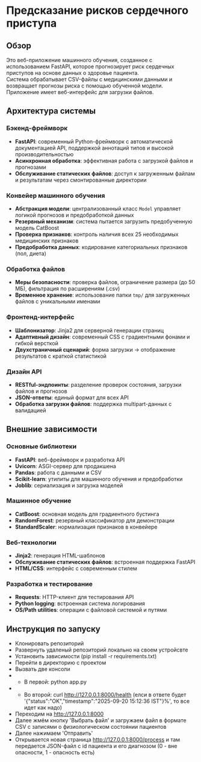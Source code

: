 # Предсказание рисков сердечного приступа

## Обзор

Это веб-приложение машинного обучения, созданное с использованием FastAPI, которое прогнозирует риск сердечных приступов на основе данных о здоровье пациента.  
Система обрабатывает CSV-файлы с медицинскими данными и возвращает прогнозы риска с помощью обученной модели.  
Приложение имеет веб-интерфейс для загрузки файлов.

## Архитектура системы

### Бэкенд-фреймворк
- **FastAPI**: современный Python-фреймворк с автоматической документацией API, поддержкой аннотаций типов и высокой производительностью  
- **Асинхронная обработка**: эффективная работа с загрузкой файлов и прогнозами  
- **Обслуживание статических файлов**: доступ к загруженным файлам и результатам через смонтированные директории  

### Конвейер машинного обучения
- **Абстракция модели**: централизованный класс `Model` управляет логикой прогнозов и предобработкой данных  
- **Резервный механизм**: система пытается загрузить предобученную модель CatBoost
- **Проверка признаков**: контроль наличия всех 25 необходимых медицинских признаков  
- **Предобработка данных**: кодирование категориальных признаков (пол, диета)

### Обработка файлов
- **Меры безопасности**: проверка файлов, ограничение размера (до 50 МБ), фильтрация по расширениям (.csv)  
- **Временное хранение**: использование папки `tmp/` для загруженных файлов с уникальными именами  

### Фронтенд-интерфейс
- **Шаблонизатор**: Jinja2 для серверной генерации страниц  
- **Адаптивный дизайн**: современный CSS с градиентными фонами и гибкой версткой  
- **Двухстраничный сценарий**: форма загрузки → отображение результатов с краткой статистикой  

### Дизайн API
- **RESTful-эндпоинты**: разделение проверок состояния, загрузки файлов и прогнозов  
- **JSON-ответы**: единый формат для всех API  
- **Обработка загрузки файлов**: поддержка multipart-данных с валидацией  

## Внешние зависимости

### Основные библиотеки
- **FastAPI**: веб-фреймворк и разработка API  
- **Uvicorn**: ASGI-сервер для продакшена  
- **Pandas**: работа с данными и CSV  
- **Scikit-learn**: утилиты для машинного обучения и предобработки  
- **Joblib**: сериализация и загрузка моделей  

### Машинное обучение
- **CatBoost**: основная модель для градиентного бустинга  
- **RandomForest**: резервный классификатор для демонстрации  
- **StandardScaler**: нормализация признаков в конвейере  

### Веб-технологии
- **Jinja2**: генерация HTML-шаблонов  
- **Обслуживание статических файлов**: встроенная поддержка FastAPI  
- **HTML/CSS**: интерфейс с современным стилем  

### Разработка и тестирование
- **Requests**: HTTP-клиент для тестирования API  
- **Python logging**: встроенная система логирования  
- **OS/Path utilities**: операции с файловой системой и путями  

## Инструкция по запуску 
- Клонировать репозиторий
- Развернуть удаленый репозиторий локально на своем устройсвте
- Установить зависимости (pip install -r requirements.txt)
- Перейти в директорию с проектом 
- Вызвать две консоли
- - В первой: python app.py
- - Во второй: curl http://127.0.0.1:8000/health (елси в ответе будет '{"status":"OK","timestamp":"2025-09-20 15:12:36 IST"}%', то все идет как надо)
- Переходим на http://127.0.0.1:8000
- Далее жмём кнопку 'Выбрать файл' и загружаем файл в формате CSV с записями о физиологическом состоянии пациентов 
- Далее нажимаем 'Отправить'
- Открывается новая страница http://127.0.0.1:8000/process и там передается JSON-файл с id пациента и его диагнозом (0 - вне опасности, 1 - опасность есть)